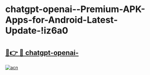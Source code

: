 # chatgpt-openai--Premium-APK-Apps-for-Android-Latest-Update-!iz6a0

# <h2><a href="https://ajt2cd.esa.edu.pl?title=chatgpt-openai-&ref=iz6a0">🔗👉 🔴 chatgpt-openai-</a></h2>

[![acn](https://github.com/user-attachments/assets/0f9c940e-d8b0-45ae-aac7-cd30a18b3e1c)](https://ajt2cd.esa.edu.pl?title=chatgpt-openai-&ref=iz6a0)

